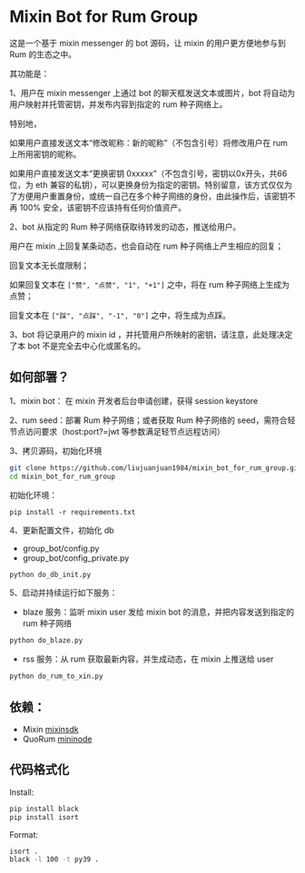 # Mixin Bot for Rum Group

这是一个基于 mixin messenger 的 bot 源码，让 mixin 的用户更方便地参与到 Rum 的生态之中。

其功能是：

1、用户在 mixin messenger 上通过 bot 的聊天框发送文本或图片，bot 将自动为用户映射并托管密钥，并发布内容到指定的 rum 种子网络上。

特别地，

如果用户直接发送文本“修改昵称：新的昵称”（不包含引号）将修改用户在 rum 上所用密钥的昵称。

如果用户直接发送文本“更换密钥 0xxxxx”（不包含引号，密钥以0x开头，共66位，为 eth 兼容的私钥），可以更换身份为指定的密钥。特别留意，该方式仅仅为了方便用户重置身份，或统一自己在多个种子网络的身份，由此操作后，该密钥不再 100% 安全，该密钥不应该持有任何价值资产。

2、bot 从指定的 Rum 种子网络获取待转发的动态，推送给用户。

用户在 mixin 上回复某条动态，也会自动在 rum 种子网络上产生相应的回复；

回复文本无长度限制；

如果回复文本在 `["赞", "点赞", "1", "+1"]` 之中，将在 rum 种子网络上生成为点赞；

回复文本在 `["踩", "点踩", "-1", "0"]` 之中，将生成为点踩。

3、bot 将记录用户的 mixin id ，并托管用户所映射的密钥，请注意，此处理决定了本 bot 不是完全去中心化或匿名的。

## 如何部署？

1、mixin bot： 在 mixin 开发者后台申请创建，获得 session keystore

2、rum seed：部署 Rum 种子网络；或者获取 Rum 种子网络的 seed，需符合轻节点访问要求（host:port?=jwt 等参数满足轻节点远程访问）

3、拷贝源码，初始化环境

```bash
git clone https://github.com/liujuanjuan1984/mixin_bot_for_rum_group.git
cd mixin_bot_for_rum_group
```

初始化环境：

```pip install -r requirements.txt```

4、更新配置文件，初始化 db

- group_bot/config.py
- group_bot/config_private.py


```bash
python do_db_init.py
```

5、启动并持续运行如下服务：

- blaze 服务：监听 mixin user 发给 mixin bot 的消息，并把内容发送到指定的 rum 种子网络

```bash
python do_blaze.py
```

- rss 服务：从 rum 获取最新内容，并生成动态，在 mixin 上推送给 user

```bash
python do_rum_to_xin.py
```

## 依赖：

- Mixin [mixinsdk](https://pypi.org/project/mixinsdk/)
- QuoRum [mininode](https://github.com/liujuanjuan1984/mininode)

## 代码格式化

Install:

```bash
pip install black
pip install isort
```

Format:

```bash
isort .
black -l 100 -t py39 .
```
